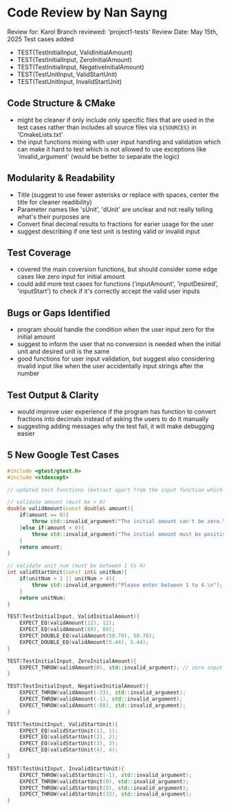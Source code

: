 # Code Review by Nan Sayng

Review for: Karol
Branch reviewed: 'project1-tests'
Review Date: May 15th, 2025
Test cases added
- TEST(TestInitialInput, ValidInitialAmount)
- TEST(TestInitialInput, ZeroInitialAmount)
- TEST(TestInitialInput, NegativeInitialAmount)
- TEST(TestUnitInput, ValidStartUnit)
- TEST(TestUnitInput, InvalidStartUnit)

## Code Structure & CMake
- might be cleaner if only include only specific files that are used in the test cases rather than includes all source files via `${SOURCES}` in 'CmakeLists.txt'
- the input functions mixing with user input handling and validation which can make it hard to test which is not allowed to use exceptions like 'invalid_argument' (would be better to separate the logic)

## Modularity & Readability
- Title (suggest to use fewer asterisks or replace with spaces, center the title for cleaner readibility)
- Parameter names like 'sUnit', 'dUnit' are unclear and not really telling what's their purposes are
- Convert final decimal results to fractions for earier usage for the user
- suggest describing if one test unit is testing valid or invalid input

## Test Coverage
- covered the main coversion functions, but should consider some edge cases like zero input for initial amount
- could add more test cases for functions ('inputAmount', 'inputDesired', 'inputStart') to check if it's correctly accept the valid user inputs

## Bugs or Gaps Identified
- program should handle the condition when the user input zero for the initial amount
- suggest to inform the user that no conversion is needed when the initial unit and desired unit is the same
- good functions for user input validation, but suggest also considering invalid input like when the user accidentally input strings after the number

## Test Output & Clarity
- would improve user experience if the program has function to convert fractions into decimals instead of asking the users to do it manually
- suggesting adding messages why the test fail, it will make debugging easier

## 5 New Google Test Cases

```cpp
#include <gtest/gtest.h>
#include <stdexcept>

// updated test functions (extract apart from the input function which has the input handling)

// validate amount (must be > 0)
double validAmount(const double& amount){
    if(amount == 0){
        throw std::invalid_argument("The initial amount can't be zero.\n");
    }else if(amount < 0){
        throw std::invalid_argument("The initial amount must be positive.\n");
    }
    return amount;
}

// validate unit num (must be between 1 to 4)
int validStartUnit(const int& unitNum){
    if(unitNum < 1 || unitNum > 4){
        throw std::invalid_argument("Please enter between 1 to 4.\n");
    }
    return unitNum;
}

TEST(TestInitialInput, ValidInitialAmount){
    EXPECT_EQ(validAmount(12), 12);
    EXPECT_EQ(validAmount(89), 89);
    EXPECT_DOUBLE_EQ(validAmount(50.78), 50.78);
    EXPECT_DOUBLE_EQ(validAmount(5.44), 5.44);
}

TEST(TestInitialInput, ZeroInitialAmount){
    EXPECT_THROW(validAmount(0), std::invalid_argument); // zero input
}

TEST(TestInitialInput, NegativeInitialAmount){
    EXPECT_THROW(validAmount(-23), std::invalid_argument);
    EXPECT_THROW(validAmount(-1), std::invalid_argument);
    EXPECT_THROW(validAmount(-88), std::invalid_argument);
}

TEST(TestUnitInput, ValidStartUnit){
    EXPECT_EQ(validStartUnit(1), 1);
    EXPECT_EQ(validStartUnit(2), 2);
    EXPECT_EQ(validStartUnit(3), 3);
    EXPECT_EQ(validStartUnit(4), 4);
}

TEST(TestUnitInput, InvalidStartUnit){
    EXPECT_THROW(validStartUnit(-1), std::invalid_argument);
    EXPECT_THROW(validStartUnit(0), std::invalid_argument);
    EXPECT_THROW(validStartUnit(5), std::invalid_argument);
    EXPECT_THROW(validStartUnit(33), std::invalid_argument);
}
